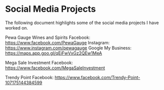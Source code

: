 # Social Media Projects

The following document highlights some of the social media projects I have worked on.

Pewa Gauge Wines and Spirits
Facebook: https://www.facebook.com/PewaGauge
Instagram: https://www.instagram.com/pewagauge 
Google My Business: https://maps.app.goo.gl/qEiFwVxGz2QEw1MeA

Mega Sale Investment
Facebook: https://www.facebook.com/MegaSaleInvestment 

Trendy Point 
Facebook: https://www.facebook.com/Trendy-Point-107175144384599









